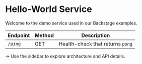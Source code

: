 # Hello-World Service

Welcome to the demo service used in our Backstage examples.

| Endpoint | Method | Description |
|----------|--------|-------------|
| `/ping`  | GET    | Health-check that returns `pong` |

→ Use the sidebar to explore architecture and API details.

